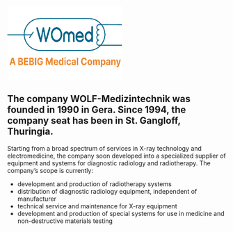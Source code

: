 <img src="womed.png" height="170"/>

## The company WOLF-Medizintechnik was founded in 1990 in Gera. Since 1994, the company seat has been in St. Gangloff, Thuringia.

Starting from a broad spectrum of services in X-ray technology and electromedicine, the company soon developed into a specialized supplier of equipment and systems for diagnostic radiology and radiotherapy. The company’s scope is currently:


- development and production of radiotherapy systems
- distribution of diagnostic radiology equipment, independent of manufacturer
- technical service and maintenance for X-ray equipment
- development and production of special systems for use in medicine and non-destructive materials testing
